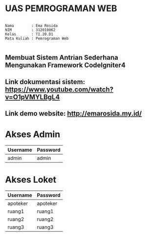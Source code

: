# UAS PEMROGRAMAN WEB

```

Nama        : Ema Rosida
NIM         : 312010062
Kelas       : TI.20.D1
Mata Kuliah : Pemrograman Web


````

## Membuat Sistem Antrian Sederhana Mengunakan Framework CodeIgniter4

## Link dokumentasi sistem: https://www.youtube.com/watch?v=O1pVMYLBgL4

## Link demo website: http://emarosida.my.id/

# Akses Admin
| Username | Password |
| ------ | ------ |
| admin | admin |

# Akses Loket
| Username | Password |
| ------ | ------ |
| apoteker | apoteker |
| ruang1 | ruang1 |
| ruang2 | ruang2 |
| ruang3 | ruang3 |
